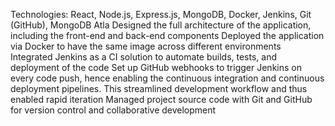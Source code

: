  Technologies: React, Node.js, Express.js, MongoDB, Docker, Jenkins, Git 
(GitHub), MongoDB Atla
 Designed the full architecture of the application, including the front-end 
and back-end components
 Deployed the application via Docker to have the same image across 
different environments
 Integrated Jenkins as a CI solution to automate builds, tests, and 
deployment of the code
 Set up GitHub webhooks to trigger Jenkins on every code push, hence 
enabling the continuous integration and continuous 
deployment pipelines. This streamlined development workflow 
and thus enabled rapid iteration
 Managed project source code with Git and GitHub for version control 
and collaborative development
